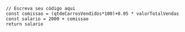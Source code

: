 ```function calculaSalario(qtdeCarrosVendidos, valorTotalVendas) {
 // Escreva seu código aqui
 const comissao = (qtdeCarrosVendidos*100)+0.05 * valorTotalVendas
 const salario = 2000 + comissao 
 return salario
 ```